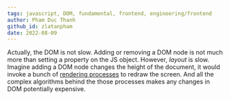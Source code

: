 ```yaml
---
tags: javascript, DOM, fundamental, frontend, engineering/frontend
author: Pham Duc Thanh
github_id: zlatanpham
date: 2022-08-09
---
```


Actually, the DOM is not slow. Adding or removing a DOM node is not much more than setting a property on the JS object. However, _layout_ is slow. Imagine adding a DOM node changes the height of the document, it would invoke a bunch of [rendering processes](https://web.dev/rendering-performance/) to redraw the screen. And all the complex algorithms behind the those processes makes any changes in DOM potentially expensive.
